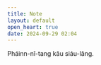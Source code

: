 ```yaml
---
title: Note
layout: default
open_heart: true
date: 2024-09-29 02:04
---
```


Pháinn-nî-tang kāu siáu-lâng.
